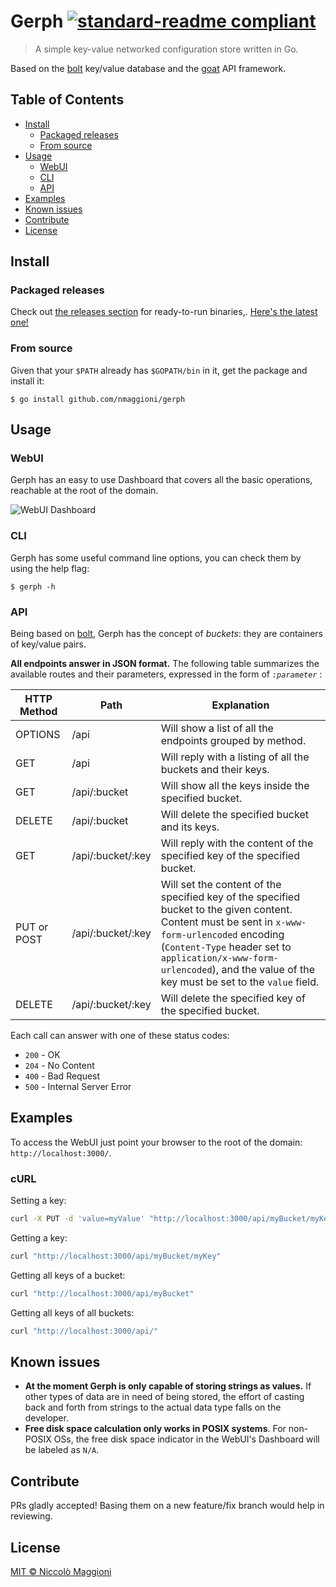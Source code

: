 # Gerph [![standard-readme compliant](https://img.shields.io/badge/standard--readme-OK-green.svg?style=flat-square)](https://github.com/RichardLitt/standard-readme)

> A simple key-value networked configuration store written in Go.

Based on the [bolt](https://github.com/boltdb/bolt) key/value database and the [goat](https://github.com/bahlo/goat) API framework.

## Table of Contents

- [Install](#install)
	- [Packaged releases](#packaged-releases)
	- [From source](#from-source)
- [Usage](#usage)
    - [WebUI](#webui)
    - [CLI](#cli)
	- [API](#api)
- [Examples](#examples)
- [Known issues](#known-issues)
- [Contribute](#contribute)
- [License](#license)

## Install

### Packaged releases

Check out [the releases section](https://github.com/nmaggioni/gerph/releases) for ready-to-run binaries,. [Here's the latest one!](https://github.com/nmaggioni/gerph/releases/latest)

### From source

Given that your `$PATH` already has `$GOPATH/bin` in it, get the package and install it:

```
$ go install github.com/nmaggioni/gerph
```

## Usage

### WebUI

Gerph has an easy to use Dashboard that covers all the basic operations, reachable at the root of the domain.

![WebUI Dashboard](https://raw.githubusercontent.com/nmaggioni/gerph/master/dashboard.png)

### CLI

Gerph has some useful command line options, you can check them by using the help flag:

```
$ gerph -h
```
### API

Being based on [bolt](https://github.com/boltdb/bolt), Gerph has the concept of _buckets_: they are containers of key/value pairs.

**All endpoints answer in JSON format.** The following table summarizes the available routes and their parameters, expressed in the form of _`:parameter`_ :

| HTTP Method | Path | Explanation |
|-------------|------|-------------|
| OPTIONS | /api | Will show a list of all the endpoints grouped by method. |
| GET | /api | Will reply with a listing of all the buckets and their keys. |
| GET | /api/:bucket | Will show all the keys inside the specified bucket. |
| DELETE | /api/:bucket | Will delete the specified bucket and its keys. |
| GET | /api/:bucket/:key | Will reply with the content of the specified key of the specified bucket. |
| PUT or POST | /api/:bucket/:key | Will set the content of the specified key of the specified bucket to the given content. Content must be sent in `x-www-form-urlencoded` encoding (`Content-Type` header set to `application/x-www-form-urlencoded`), and the value of the key must be set to the `value` field.|
| DELETE | /api/:bucket/:key | Will delete the specified key of the specified bucket. |

Each call can answer with one of these status codes:

+ `200` - OK
+ `204` - No Content
+ `400` - Bad Request
+ `500` - Internal Server Error

## Examples

To access the WebUI just point your browser to the root of the domain: `http://localhost:3000/`.

### cURL
Setting a key:

```bash
curl -X PUT -d 'value=myValue' "http://localhost:3000/api/myBucket/myKey"
```

Getting a key:

```bash
curl "http://localhost:3000/api/myBucket/myKey"
```

Getting all keys of a bucket:

```bash
curl "http://localhost:3000/api/myBucket"
```

Getting all keys of all buckets:

```bash
curl "http://localhost:3000/api/"
```

## Known issues

+ **At the moment Gerph is only capable of storing strings as values.** If other types of data are in need of being stored, the effort of casting back and forth from strings to the actual data type falls on the developer.
+ **Free disk space calculation only works in POSIX systems**. For non-POSIX OSs, the free disk space indicator in the WebUI's Dashboard will be labeled as `N/A`.

## Contribute

PRs gladly accepted! Basing them on a new feature/fix branch would help in reviewing.

## License

[MIT © Niccolò Maggioni](https://github.com/nmaggioni/gerph/blob/master/LICENSE)
